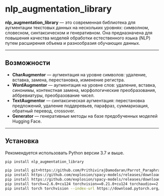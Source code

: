 # nlp_augmentation_library

**nlp_augmentation_library** — это современная библиотека для аугментации текстовых данных на нескольких уровнях: символном, словесном, синтаксическом и генеративном. Она предназначена для повышения качества моделей обработки естественного языка (NLP) путем расширения объема и разнообразия обучающих данных.

---

## Возможности

- **CharAugmentor** — аугментация на уровне символов: удаление, вставка, замена, перестановка, изменение регистра.
- **WordAugmentor** — аугментация на уровне слов: удаление, вставка, синонимы, контекстная замена, морфологические преобразования, аббревиатуры, преобразование чисел.
- **TextAugmentor** — синтаксическая аугментация: перестановка предложений, удаление поддеревьев, парафраз, суммаризация, обратный перевод, crossover.
- **Generator** — генеративные методы на базе предобученных моделей Hugging Face.

---

## Установка

Рекомендуется использовать Python версии 3.7 и выше.

```bash
pip install nlp_augmentation_library

pip install git+https://github.com/PrithivirajDamodaran/Parrot_Paraphraser.git
pip install https://github.com/explosion/spacy-models/releases/download/en_core_web_md-3.8.0/en_core_web_md-3.8.0-py3-none-any.whl
pip install https://github.com/explosion/spacy-models/releases/download/en_core_web_sm-3.8.0/en_core_web_sm-3.8.0-py3-none-any.whl
pip install torch==2.6.0+cu124 torchvision==0.21.0+cu124 torchaudio==2.6.0+cu124 --extra-index-url https://download.pytorch.org/whl/cu124
pip install torch torchvision --index-url https://download.pytorch.org/whl/cu121

